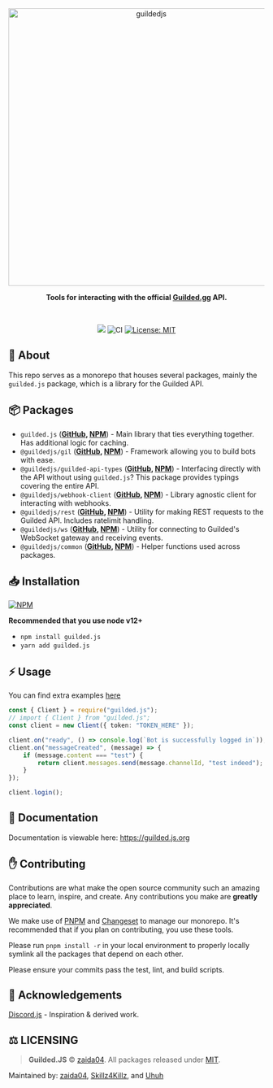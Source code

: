 <div align="center">
    <img src="https://raw.githubusercontent.com/guildedjs/guilded.js-next/main/static/readme-header.png" width="546" alt="guildedjs"/>
    <p><b>Tools for interacting with the official <a href="https://www.guilded.gg/">Guilded.gg</a> API.</b></p>  
    <br />
    <p>
        <a href="https://www.guilded.gg/i/k1ber4Jp"><img src="https://guilded.nico.engineer/shields/i/k1ber4Jp?style=flat"></a>
        <img src="https://github.com/guildedjs/guilded.js/actions/workflows/ci.yml/badge.svg" alt="CI">
        <a href="https://opensource.org/licenses/MIT"><img src="https://img.shields.io/badge/License-MIT-yellow.svg" alt="License: MIT"></a><br>
    </p>
</div>

## 📝 About

This repo serves as a monorepo that houses several packages, mainly the `guilded.js` package, which is a library for the Guilded API.

## 📦 Packages

-   `guilded.js` (**[GitHub](https://github.com/guildedjs/guilded.js/tree/main/packages/guilded.js#readme), [NPM](https://www.npmjs.com/package/guilded.js)**) - Main library that ties everything together. Has additional logic for caching.
-   `@guildedjs/gil` (**[GitHub](https://github.com/guildedjs/guilded.js/tree/main/packages/gil#readme), [NPM](https://www.npmjs.com/package/@guildedjs/gil)**) - Framework allowing you to build bots with ease.
-   `@guildedjs/guilded-api-types` (**[GitHub](https://github.com/guildedjs/guilded.js/tree/main/packages/guilded-api-typings#readme), [NPM](https://www.npmjs.com/package/@guildedjs/guilded-api-typings)**) - Interfacing directly with the API without using `guilded.js`? This package provides typings covering the entire API.
-   `@guildedjs/webhook-client` (**[GitHub](https://github.com/guildedjs/guilded.js/tree/main/packages/webhook-client#readme), [NPM](https://www.npmjs.com/package/@guildedjs/webhook-client)**) - Library agnostic client for interacting with webhooks.
-   `@guildedjs/rest` (**[GitHub](https://github.com/guildedjs/guilded.js/tree/main/packages/rest#readme), [NPM](https://www.npmjs.com/package/@guildedjs/rest)**) - Utility for making REST requests to the Guilded API. Includes ratelimit handling.
-   `@guildedjs/ws` (**[GitHub](https://github.com/guildedjs/guilded.js/tree/main/packages/ws#readme), [NPM](https://www.npmjs.com/package/@guildedjs/ws)**) - Utility for connecting to Guilded's WebSocket gateway and receiving events.
-   `@guildedjs/common` (**[GitHub](https://github.com/guildedjs/guilded.js/tree/main/packages/common#readme), [NPM](https://www.npmjs.com/package/@guildedjs/common)**) - Helper functions used across packages.

## 📥 Installation

<a href="https://npmjs.org/package/guilded.js"><img src="https://nodei.co/npm/guilded.js.png" alt="NPM"></a>

**Recommended that you use node v12+**

-   `npm install guilded.js`
-   `yarn add guilded.js`

## ⚡ Usage

You can find extra examples [here](https://github.com/guildedjs/guilded.js/tree/main/examples)

```ts
const { Client } = require("guilded.js");
// import { Client } from "guilded.js";
const client = new Client({ token: "TOKEN_HERE" });

client.on("ready", () => console.log(`Bot is successfully logged in`));
client.on("messageCreated", (message) => {
    if (message.content === "test") {
        return client.messages.send(message.channelId, "test indeed");
    }
});

client.login();
```

## 📃 Documentation

Documentation is viewable here: https://guilded.js.org

<!--END GETTING STARTED-->

## ✋ Contributing

Contributions are what make the open source community such an amazing place to learn, inspire, and create. Any contributions you make are **greatly appreciated**.

We make use of [PNPM](https://pnpm.io/) and [Changeset](https://github.com/changesets/changesets) to manage our monorepo. It's recommended that if you plan on contributing, you use these tools.

Please run `pnpm install -r` in your local environment to properly locally symlink all the packages that depend on each other.

Please ensure your commits pass the test, lint, and build scripts.

## 🤝 Acknowledgements

[Discord.js](https://github.com/discordjs/discord.js) - Inspiration & derived work.

## ⚖️ LICENSING

> **Guilded.JS** © [zaida04](https://github.com/zaida04). All packages released under [MIT](https://github.com/guildedjs/guilded.js/blob/main/LICENSE).

Maintained by: [zaida04](https://github.com/zaida04), [Skillz4Killz](https://github.com/Skillz4Killz), and [Uhuh](https://github.com/Uhuh)
